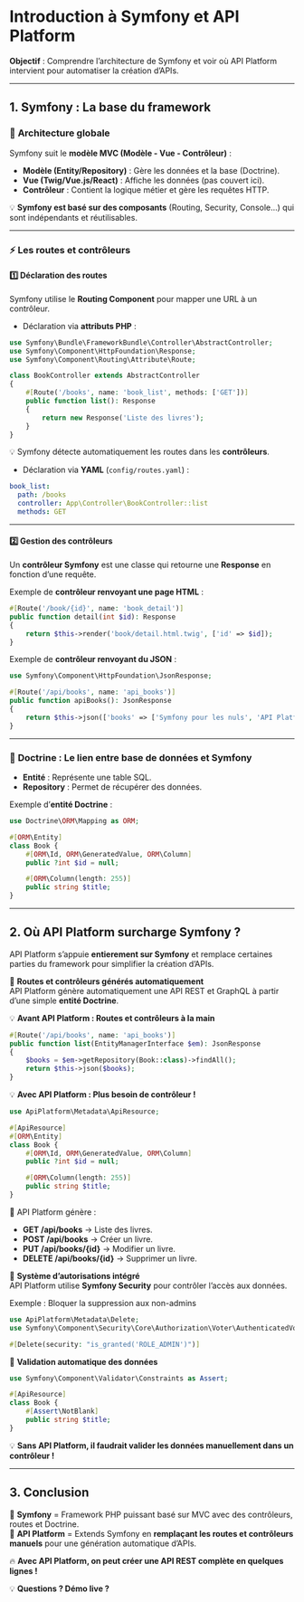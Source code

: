 # **Introduction à Symfony et API Platform**

**Objectif** : Comprendre l’architecture de Symfony et voir où API Platform intervient pour automatiser la création d’APIs.

---

## **1. Symfony : La base du framework**

### 📌 **Architecture globale**
Symfony suit le **modèle MVC (Modèle - Vue - Contrôleur)** :  
- **Modèle (Entity/Repository)** : Gère les données et la base (Doctrine).  
- **Vue (Twig/Vue.js/React)** : Affiche les données (pas couvert ici).  
- **Contrôleur** : Contient la logique métier et gère les requêtes HTTP.  

💡 **Symfony est basé sur des composants** (Routing, Security, Console...) qui sont indépendants et réutilisables.  

---

### ⚡ **Les routes et contrôleurs**

#### **1️⃣ Déclaration des routes**
Symfony utilise le **Routing Component** pour mapper une URL à un contrôleur.  

- Déclaration via **attributs PHP** :  
```php
use Symfony\Bundle\FrameworkBundle\Controller\AbstractController;
use Symfony\Component\HttpFoundation\Response;
use Symfony\Component\Routing\Attribute\Route;

class BookController extends AbstractController
{
    #[Route('/books', name: 'book_list', methods: ['GET'])]
    public function list(): Response
    {
        return new Response('Liste des livres');
    }
}
```
💡 Symfony détecte automatiquement les routes dans les **contrôleurs**.  

- Déclaration via **YAML** (`config/routes.yaml`) :  
```yaml
book_list:
  path: /books
  controller: App\Controller\BookController::list
  methods: GET
```

---

#### **2️⃣ Gestion des contrôleurs**
Un **contrôleur Symfony** est une classe qui retourne une **Response** en fonction d’une requête.  

Exemple de **contrôleur renvoyant une page HTML** :  
```php
#[Route('/book/{id}', name: 'book_detail')]
public function detail(int $id): Response
{
    return $this->render('book/detail.html.twig', ['id' => $id]);
}
```

Exemple de **contrôleur renvoyant du JSON** :  
```php
use Symfony\Component\HttpFoundation\JsonResponse;

#[Route('/api/books', name: 'api_books')]
public function apiBooks(): JsonResponse
{
    return $this->json(['books' => ['Symfony pour les nuls', 'API Platform en action']]);
}
```

---

### 📐 **Doctrine : Le lien entre base de données et Symfony**
- **Entité** : Représente une table SQL.  
- **Repository** : Permet de récupérer des données.  

Exemple d’**entité Doctrine** :  
```php
use Doctrine\ORM\Mapping as ORM;

#[ORM\Entity]
class Book {
    #[ORM\Id, ORM\GeneratedValue, ORM\Column]
    public ?int $id = null;

    #[ORM\Column(length: 255)]
    public string $title;
}
```

---

## **2. Où API Platform surcharge Symfony ?**  

API Platform s’appuie **entierement sur Symfony** et remplace certaines parties du framework pour simplifier la création d’APIs.  

💪 **Routes et contrôleurs générés automatiquement**  
API Platform génère automatiquement une API REST et GraphQL à partir d’une simple **entité Doctrine**.  

💡 **Avant API Platform : Routes et contrôleurs à la main**  
```php
#[Route('/api/books', name: 'api_books')]
public function list(EntityManagerInterface $em): JsonResponse
{
    $books = $em->getRepository(Book::class)->findAll();
    return $this->json($books);
}
```

💡 **Avec API Platform : Plus besoin de contrôleur !**  
```php
use ApiPlatform\Metadata\ApiResource;

#[ApiResource]
#[ORM\Entity]
class Book {
    #[ORM\Id, ORM\GeneratedValue, ORM\Column]
    public ?int $id = null;

    #[ORM\Column(length: 255)]
    public string $title;
}
```
🚀 API Platform génère :  
- **GET /api/books** → Liste des livres.  
- **POST /api/books** → Créer un livre.  
- **PUT /api/books/{id}** → Modifier un livre.  
- **DELETE /api/books/{id}** → Supprimer un livre.  

💪 **Système d’autorisations intégré**  
API Platform utilise **Symfony Security** pour contrôler l’accès aux données.  

Exemple : Bloquer la suppression aux non-admins  
```php
use ApiPlatform\Metadata\Delete;
use Symfony\Component\Security\Core\Authorization\Voter\AuthenticatedVoter;

#[Delete(security: "is_granted('ROLE_ADMIN')")]
```

💪 **Validation automatique des données**  
```php
use Symfony\Component\Validator\Constraints as Assert;

#[ApiResource]
class Book {
    #[Assert\NotBlank]
    public string $title;
}
```
💡 **Sans API Platform, il faudrait valider les données manuellement dans un contrôleur !**  

---

## **3. Conclusion**  
🎯 **Symfony** = Framework PHP puissant basé sur MVC avec des contrôleurs, routes et Doctrine.  
🚀 **API Platform** = Extends Symfony en **remplaçant les routes et contrôleurs manuels** pour une génération automatique d’APIs.  

🔥 **Avec API Platform, on peut créer une API REST complète en quelques lignes !**  

💡 **Questions ? Démo live ?**

